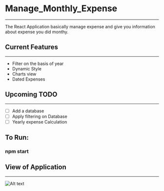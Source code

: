 # Manage_Monthly_Expense
- - - -
The React Application basically manage expense and give you information about expense you did monthy.

## Current Features
- - - -
* Filter on the basis of year
* Dynamic Style
* Charts view
* Dated Expenses

## Upcoming TODO
- - - -
- [ ] Add a database
- [ ] Apply filtering on Database
- [ ] Yearly expense Calculation

## To Run:
### npm start

## View of Application
- - - -
![Alt text](Manage_Expense/src/Appimg/f1.jpg?raw=true "Optional Title")

